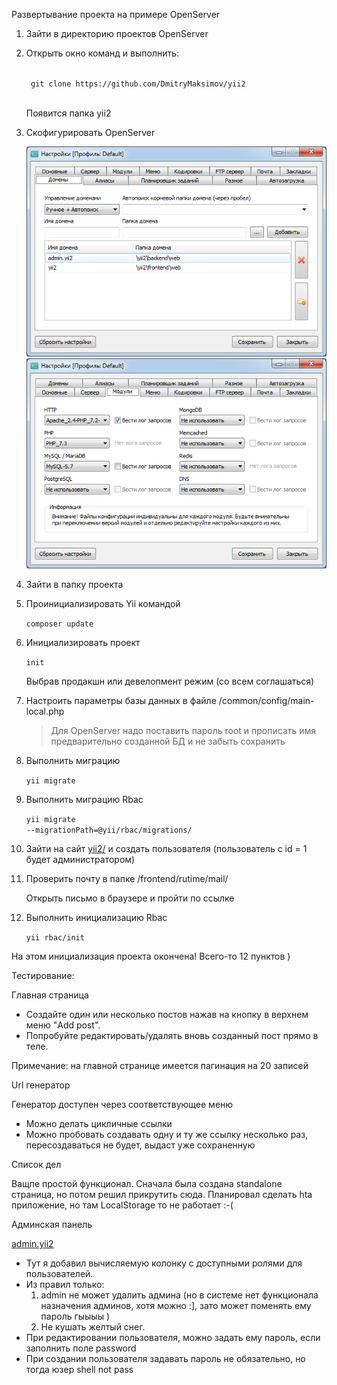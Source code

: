 Развертывание проекта на примере OpenServer

1. Зайти в директорию проектов OpenServer

2. Открыть окно команд и выполнить:

    <code>
	git clone https://github.com/DmitryMaksimov/yii2
    </code>
	
    Появится папка yii2

3. Скофигурировать OpenServer

    <img src="openserver.png"/>

    <img src="openserver2.png"/>

4. Зайти в папку проекта

5. Проинициализировать Yii командой

    <code>composer update</code>

6. Инициализировать проект

    <code>init</code>

    Выбрав продакшн или девелопмент режим (со всем соглашаться)

7. Настроить параметры базы данных в файле /common/config/main-local.php

    > Для OpenServer надо поставить пароль root и прописать имя предварительно созданной БД и не забыть сохранить

8. Выполнить миграцию

    <code>yii migrate</code>

9. Выполнить миграцию Rbac

    <code>yii migrate --migrationPath=@yii/rbac/migrations/</code>

10. Зайти на сайт <a href='yii2/index.php?r=site%2Fsignup'>yii2/</a> и создать пользователя (пользователь с id = 1 будет администратором)

11. Проверить почту в папке /frontend/rutime/mail/

    <warning>Открыть письмо в браузере и пройти по ссылке</warning>

12. Выполнить инициализацию Rbac

    <code>yii rbac/init</code>

На этом инициализация проекта окончена! Всего-то 12 пунктов )

Тестирование:


Главная страница

- Создайте один или несколько постов нажав на кнопку в верхнем меню "Add post".
- Попробуйте редактировать/удалять вновь созданный пост прямо в теле.

Примечание: на главной странице имеется пагинация на 20 записей


Url генератор

Генератор доступен через соответствующее меню

- Можно делать цикличные ссылки
- Можно пробовать создавать одну и ту же ссылку несколько раз, пересоздаваться не будет, выдаст уже сохраненную


Список дел

Ващпе простой функционал. Сначала была создана standalone страница, но потом решил прикрутить сюда.
Планировал сделать hta приложение, но там LocalStorage то не работает :-(


Админская панель

<a href='http://admin.yii2/'>admin.yii2</a>
- Тут я добавил вычисляемую колонку с доступными ролями для пользователей.
- Из правил только: 
    1. admin не может удалить админа (но в системе нет функционала назначения админов, хотя можно :], зато может поменять ему пароль гыыыы )
    2. Не кушать желтый снег.
- При редактировании пользователя, можно задать ему пароль, если заполнить поле password
- При создании пользователя задавать пароль не обязательно, но тогда юзер shell not pass


